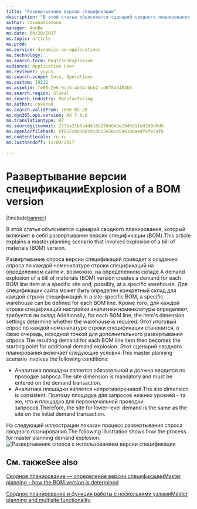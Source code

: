 ```yaml
---
title: "Развертывание версии спецификации"
description: "В этой статье объясняется сценарий сводного планирования, который включает в себя развертывание версии спецификации (BOM)."
author: roxanadiaconu
manager: AnnBe
ms.date: 06/20/2017
ms.topic: article
ms.prod: 
ms.service: dynamics-ax-applications
ms.technology: 
ms.search.form: ReqTransExplosion
audience: Application User
ms.reviewer: yuyus
ms.search.scope: Core, Operations
ms.custom: 19211
ms.assetid: fe08c2e6-9cc5-4e34-bbb2-cd07843403b5
ms.search.region: Global
ms.search.industry: Manufacturing
ms.author: roxanad
ms.search.validFrom: 2016-02-28
ms.dyn365.ops.version: AX 7.0.0
ms.translationtype: HT
ms.sourcegitcommit: 2771a31b5a4d418a27de0ebe1945d1fed2d8d6d6
ms.openlocfilehash: 0f852c8d100c91d055e58c4594106aedf6fe5afb
ms.contentlocale: ru-ru
ms.lasthandoff: 11/03/2017

---
```


# <a name="explosion-of-a-bom-version"></a><span data-ttu-id="31488-103">Развертывание версии спецификации</span><span class="sxs-lookup"><span data-stu-id="31488-103">Explosion of a BOM version</span></span>

[!include[banner](../includes/banner.md)]


<span data-ttu-id="31488-104">В этой статье объясняется сценарий сводного планирования, который включает в себя развертывание версии спецификации (BOM).</span><span class="sxs-lookup"><span data-stu-id="31488-104">This article explains a master planning scenario that involves explosion of a bill of materials (BOM) version.</span></span>

<span data-ttu-id="31488-105">Развертывание спроса версии спецификаций приводит к созданию спроса по каждой номенклатуре строки спецификаций на определенном сайте и, возможно, на определенном складе.</span><span class="sxs-lookup"><span data-stu-id="31488-105">A demand explosion of a bill of materials (BOM) version creates a demand for each BOM line item at a specific site and, possibly, at a specific warehouse.</span></span> <span data-ttu-id="31488-106">Для спецификации сайта может быть определен конкретный склад для каждой строки спецификаций.</span><span class="sxs-lookup"><span data-stu-id="31488-106">In a site-specific BOM, a specific warehouse can be defined for each BOM line.</span></span> <span data-ttu-id="31488-107">Кроме того, для каждой строки спецификаций настройки аналитики номенклатуры определяют, требуется ли склад.</span><span class="sxs-lookup"><span data-stu-id="31488-107">Additionally, for each BOM line, the item's dimension settings determine whether the warehouse is required.</span></span> <span data-ttu-id="31488-108">Этот итоговый спрос по каждой номенклатуре строки спецификации становится, в свою очередь, исходной точкой для дополнительного развертывания спроса.</span><span class="sxs-lookup"><span data-stu-id="31488-108">The resulting demand for each BOM line item then becomes the starting point for additional demand explosion.</span></span> <span data-ttu-id="31488-109">Этот сценарий сводного планирования включает следующие условия:</span><span class="sxs-lookup"><span data-stu-id="31488-109">This master planning scenario involves the following conditions:</span></span>

-   <span data-ttu-id="31488-110">Аналитика площадки является обязательной и должна вводится по проводке запроса.</span><span class="sxs-lookup"><span data-stu-id="31488-110">The site dimension is mandatory and must be entered on the demand transaction.</span></span>
-   <span data-ttu-id="31488-111">Аналитика площадки является непротиворечивой.</span><span class="sxs-lookup"><span data-stu-id="31488-111">The site dimension is consistent.</span></span> <span data-ttu-id="31488-112">Поэтому площадка для запросов нижних уровней - та же, что и площадка для первоначальной проводки запросов.</span><span class="sxs-lookup"><span data-stu-id="31488-112">Therefore, the site for lower-level demand is the same as the site on the initial demand transaction.</span></span>

<span data-ttu-id="31488-113">На следующей иллюстрации показан процесс развертывания спроса сводного планирования.</span><span class="sxs-lookup"><span data-stu-id="31488-113">The following illustration shows how the process for master planning demand explosion.</span></span> ![Развертывание спроса с использованием версии спецификации](./media/multisitedemandexplosionscenariousingbomversion.gif)

<a name="see-also"></a><span data-ttu-id="31488-115">См. также</span><span class="sxs-lookup"><span data-stu-id="31488-115">See also</span></span>
--------

[<span data-ttu-id="31488-116">Сводное планирование — определение версии спецификации</span><span class="sxs-lookup"><span data-stu-id="31488-116">Master planning - how the BOM version is determined</span></span>](master-plan-bom-version-determined.md)

[<span data-ttu-id="31488-117">Сводное планирование и функция работы с несколькими узлами</span><span class="sxs-lookup"><span data-stu-id="31488-117">Master planning and multisite functionality</span></span>](master-plan-multisite-functionality.md)




